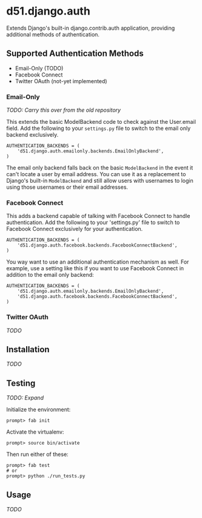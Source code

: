 d51.django.auth
===============
Extends Django's built-in django.contrib.auth application, providing additional
methods of authentication.


Supported Authentication Methods
--------------------------------
* Email-Only (TODO)
* Facebook Connect
* Twitter OAuth (not-yet implemented)

### Email-Only
*TODO: Carry this over from the old repository*

This extends the basic ModelBackend code to check against the User.email field.
Add the following to your `settings.py` file to switch to the email only
backend exclusively.

    AUTHENTICATION_BACKENDS = (
        'd51.django.auth.emailonly.backends.EmailOnlyBackend',
    )

The email only backend falls back on the basic `ModelBackend` in the event it
can't locate a user by email address.  You can use it as a replacement to
Django's built-in `ModelBackend` and still allow users with usernames to login
using those usernames or their email addresses.


### Facebook Connect
This adds a backend capable of talking with Facebook Connect to handle
authentication.  Add the following to your 'settings.py' file to switch to
Facebook Connect exclusively for your authentication.

    AUTHENTICATION_BACKENDS = (
        'd51.django.auth.facebook.backends.FacebookConnectBackend',
    )

You way want to use an additional authentication mechanism as well.  For
example, use a setting like this if you want to use Facebook Connect in
addition to the email only backend:

    AUTHENTICATION_BACKENDS = (
        'd51.django.auth.emailonly.backends.EmailOnlyBackend',
        'd51.django.auth.facebook.backends.FacebookConnectBackend',
    )


### Twitter OAuth
*TODO*


Installation
------------
*TODO*

Testing
-------
*TODO: Expand*

Initialize the environment:

    prompt> fab init

Activate the virtualenv:

    prompt> source bin/activate

Then run either of these:

    prompt> fab test
    # or
    prompt> python ./run_tests.py


Usage
-----
*TODO*


